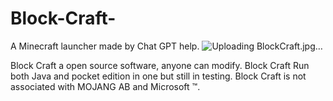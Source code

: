 # Block-Craft-
A Minecraft launcher made by Chat GPT help.
![Uploading BlockCraft.jpg…]()



Block Craft a open source software, anyone can modify.
Block Craft Run both Java and pocket edition in one but still in testing.
Block Craft is not associated with MOJANG AB and Microsoft ™.
